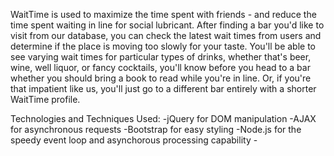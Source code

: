 WaitTime is used to maximize the time spent with friends - and reduce the time spent waiting in line for social lubricant.  After finding a bar you'd like to visit from our database, you can check the latest wait times from users and determine if the place is moving too slowly for your taste.  You'll be able to see varying wait times for particular types of drinks, whether that's beer, wine, well liquor, or fancy cocktails, you'll know before you head to a bar whether you should bring a book to read while you're in line.  Or, if you're that impatient like us, you'll just go to a different bar entirely with a shorter WaitTime profile.

Technologies and Techniques Used:
	-jQuery for DOM manipulation
	-AJAX for asynchronous requests
	-Bootstrap for easy styling
	-Node.js for the speedy event loop and asynchorous processing capability
	-